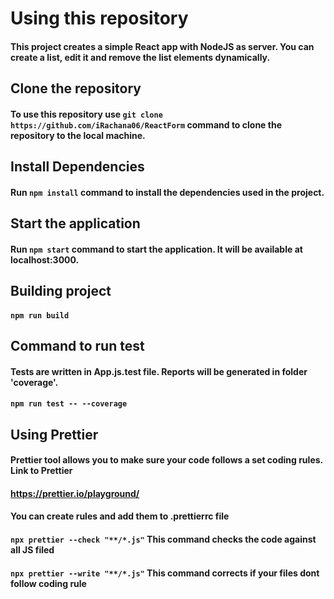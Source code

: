 # Using this repository
#### This project creates a simple React app with NodeJS as server. You can create a list, edit it and remove the list elements dynamically.
## Clone the repository
#### To use this repository use `git clone https://github.com/iRachana06/ReactForm` command to clone the repository to the local machine.

## Install Dependencies
#### Run `npm install` command to install the dependencies used in the project.

## Start the application
#### Run `npm start` command to start the application. It will be available at localhost:3000. 

## Building project
#### `npm run build`

## Command to run test 
#### Tests are written in App.js.test file. Reports will be generated in folder 'coverage'.
#### `npm run test -- --coverage`

## Using Prettier 
#### Prettier tool allows you to make sure your code follows a set coding rules. Link to Prettier
#### https://prettier.io/playground/
#### You can create rules and add them to .prettierrc file
#### `npx prettier --check "**/*.js"` This command checks the code against all JS filed
#### `npx prettier --write "**/*.js"` This command corrects if your files dont follow coding rule